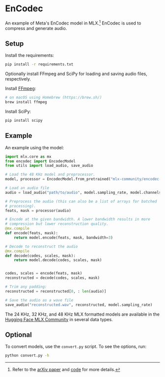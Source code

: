 # EnCodec

An example of Meta's EnCodec model in MLX.[^1] EnCodec is used to compress and generate audio.

## Setup

Install the requirements:

```bash
pip install -r requirements.txt
```

Optionally install FFmpeg and SciPy for loading and saving audio files, respectively.

Install [FFmpeg](https://ffmpeg.org/):

```bash
# on macOS using Homebrew (https://brew.sh/)
brew install ffmpeg
```

Install SciPy:

```bash
pip install scipy
```

## Example

An example using the model:

```python
import mlx.core as mx
from encodec import EncodecModel
from utils import load_audio, save_audio

# Load the 48 KHz model and preprocessor.
model, processor = EncodecModel.from_pretrained("mlx-community/encodec-48khz-float32")

# Load an audio file
audio = load_audio("path/to/audio", model.sampling_rate, model.channels)

# Preprocess the audio (this can also be a list of arrays for batched
# processing).
feats, mask = processor(audio)

# Encode at the given bandwidth. A lower bandwidth results in more
# compression but lower reconstruction quality.
@mx.compile
def encode(feats, mask):
    return model.encode(feats, mask, bandwidth=3)

# Decode to reconstruct the audio
@mx.compile
def decode(codes, scales, mask):
    return model.decode(codes, scales, mask)


codes, scales = encode(feats, mask)
reconstructed = decode(codes, scales, mask)

# Trim any padding:
reconstructed = reconstructed[0, : len(audio)]

# Save the audio as a wave file
save_audio("reconstructed.wav", reconstructed, model.sampling_rate)
```

The 24 KHz, 32 KHz, and 48 KHz MLX formatted models are available in the
[Hugging Face MLX Community](https://huggingface.co/collections/mlx-community/encodec-66e62334038300b07a43b164)
in several data types.

## Optional

To convert models, use the `convert.py` script. To see the options, run:

```bash
python convert.py -h
```

[^1]:
    Refer to the [arXiv paper](https://arxiv.org/abs/2210.13438) and
    [code](https://github.com/facebookresearch/encodec) for more details.
